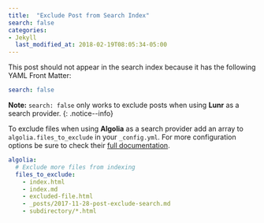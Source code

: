 ```yaml
---
title:  "Exclude Post from Search Index"
search: false
categories:
- Jekyll
  last_modified_at: 2018-02-19T08:05:34-05:00
---
```


This post should not appear in the search index because it has the following YAML Front Matter:

```yaml
search: false
```

**Note:** `search: false` only works to exclude posts when using **Lunr** as a search provider.
{: .notice--info}

To exclude files when using **Algolia** as a search provider add an array to `algolia.files_to_exclude` in your `_config.yml`. For more configuration options be sure to check their [full documentation](https://community.algolia.com/jekyll-algolia/options.html).

```yaml
algolia:
  # Exclude more files from indexing
  files_to_exclude:
    - index.html
    - index.md
    - excluded-file.html
    - _posts/2017-11-28-post-exclude-search.md
    - subdirectory/*.html
```